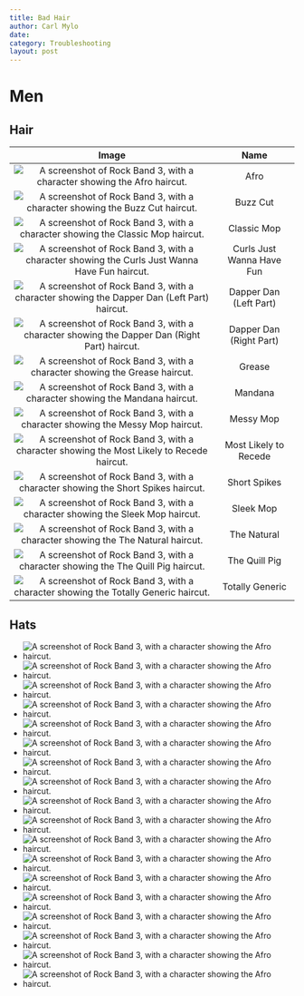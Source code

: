 ```yaml
---
title: Bad Hair
author: Carl Mylo
date: 
category: Troubleshooting
layout: post
---
```


# Men
## Hair

| **Image**          | **Name** |
|:------------------:|:---------------------:|
| ![A screenshot of Rock Band 3, with a character showing the Afro haircut.](https://raw.githubusercontent.com/carlmylo/rpcs3guidetesting/main/assets/images/trbl/hairs/men/hair-Afro.png "Afro") | Afro |
| ![A screenshot of Rock Band 3, with a character showing the Buzz Cut haircut.](https://raw.githubusercontent.com/carlmylo/rpcs3guidetesting/main/assets/images/trbl/hairs/men/hair-Buzz-Cut.png "Buzz Cut") | Buzz Cut |
| ![A screenshot of Rock Band 3, with a character showing the Classic Mop haircut.](https://raw.githubusercontent.com/carlmylo/rpcs3guidetesting/main/assets/images/trbl/hairs/men/hair-Classic-Mop.png "Classic Mop") | Classic Mop |
| ![A screenshot of Rock Band 3, with a character showing the Curls Just Wanna Have Fun haircut.](https://raw.githubusercontent.com/carlmylo/rpcs3guidetesting/main/assets/images/trbl/hairs/men/hair-Curls-Just-Wanna-Have-Fun.png "Curls Just Wanna Have Fun") | Curls Just Wanna Have Fun |
| ![A screenshot of Rock Band 3, with a character showing the Dapper Dan (Left Part) haircut.](https://raw.githubusercontent.com/carlmylo/rpcs3guidetesting/main/assets/images/trbl/hairs/men/hair-Dapper-Dan-(Left-Part).png "Dapper Dan (Left Part)") | Dapper Dan (Left Part) |
| ![A screenshot of Rock Band 3, with a character showing the Dapper Dan (Right Part) haircut.](https://raw.githubusercontent.com/carlmylo/rpcs3guidetesting/main/assets/images/trbl/hairs/men/hair-Dapper-Dan-(Right-Part).png "Dapper Dan (Right Part)") | Dapper Dan (Right Part) |
| ![A screenshot of Rock Band 3, with a character showing the Grease haircut.](https://raw.githubusercontent.com/carlmylo/rpcs3guidetesting/main/assets/images/trbl/hairs/men/hair-Grease.png "Grease") | Grease |
| ![A screenshot of Rock Band 3, with a character showing the Mandana haircut.](https://raw.githubusercontent.com/carlmylo/rpcs3guidetesting/main/assets/images/trbl/hairs/men/hair-Mandana.png "Mandana") | Mandana |
| ![A screenshot of Rock Band 3, with a character showing the Messy Mop haircut.](https://raw.githubusercontent.com/carlmylo/rpcs3guidetesting/main/assets/images/trbl/hairs/men/hair-Messy-Mop.png "Messy Mop") | Messy Mop |
| ![A screenshot of Rock Band 3, with a character showing the Most Likely to Recede haircut.](https://raw.githubusercontent.com/carlmylo/rpcs3guidetesting/main/assets/images/trbl/hairs/men/hair-Most-Likely-to-Recede.png "Most Likely to Recede") | Most Likely to Recede |
| ![A screenshot of Rock Band 3, with a character showing the Short Spikes haircut.](https://raw.githubusercontent.com/carlmylo/rpcs3guidetesting/main/assets/images/trbl/hairs/men/hair-Short-Spikes.png "Short Spikes") | Short Spikes |
| ![A screenshot of Rock Band 3, with a character showing the Sleek Mop haircut.](https://raw.githubusercontent.com/carlmylo/rpcs3guidetesting/main/assets/images/trbl/hairs/men/hair-Sleek-Mop.png "Sleek Mop") | Sleek Mop |
| ![A screenshot of Rock Band 3, with a character showing the The Natural haircut.](https://raw.githubusercontent.com/carlmylo/rpcs3guidetesting/main/assets/images/trbl/hairs/men/hair-The-Natural.png "The Natural") | The Natural |
| ![A screenshot of Rock Band 3, with a character showing the The Quill Pig haircut.](https://raw.githubusercontent.com/carlmylo/rpcs3guidetesting/main/assets/images/trbl/hairs/men/hair-The-Quill-Pig.png "The Quill Pig") | The Quill Pig |
| ![A screenshot of Rock Band 3, with a character showing the Totally Generic haircut.](https://raw.githubusercontent.com/carlmylo/rpcs3guidetesting/main/assets/images/trbl/hairs/men/hair-Totally-Generic.png "Totally Generic") | Totally Generic |


## Hats

* ![A screenshot of Rock Band 3, with a character showing the Afro haircut.](https://raw.githubusercontent.com/carlmylo/rpcs3guidetesting/main/assets/images/trbl/hairs/men/Afro.png "Afro")
* ![A screenshot of Rock Band 3, with a character showing the Afro haircut.](https://raw.githubusercontent.com/carlmylo/rpcs3guidetesting/main/assets/images/trbl/hairs/men/Afro.png "Afro")
* ![A screenshot of Rock Band 3, with a character showing the Afro haircut.](https://raw.githubusercontent.com/carlmylo/rpcs3guidetesting/main/assets/images/trbl/hairs/men/Afro.png "Afro")
* ![A screenshot of Rock Band 3, with a character showing the Afro haircut.](https://raw.githubusercontent.com/carlmylo/rpcs3guidetesting/main/assets/images/trbl/hairs/men/Afro.png "Afro")
* ![A screenshot of Rock Band 3, with a character showing the Afro haircut.](https://raw.githubusercontent.com/carlmylo/rpcs3guidetesting/main/assets/images/trbl/hairs/men/Afro.png "Afro")
* ![A screenshot of Rock Band 3, with a character showing the Afro haircut.](https://raw.githubusercontent.com/carlmylo/rpcs3guidetesting/main/assets/images/trbl/hairs/men/Afro.png "Afro")
* ![A screenshot of Rock Band 3, with a character showing the Afro haircut.](https://raw.githubusercontent.com/carlmylo/rpcs3guidetesting/main/assets/images/trbl/hairs/men/Afro.png "Afro")
* ![A screenshot of Rock Band 3, with a character showing the Afro haircut.](https://raw.githubusercontent.com/carlmylo/rpcs3guidetesting/main/assets/images/trbl/hairs/men/Afro.png "Afro")
* ![A screenshot of Rock Band 3, with a character showing the Afro haircut.](https://raw.githubusercontent.com/carlmylo/rpcs3guidetesting/main/assets/images/trbl/hairs/men/Afro.png "Afro")
* ![A screenshot of Rock Band 3, with a character showing the Afro haircut.](https://raw.githubusercontent.com/carlmylo/rpcs3guidetesting/main/assets/images/trbl/hairs/men/Afro.png "Afro")
* ![A screenshot of Rock Band 3, with a character showing the Afro haircut.](https://raw.githubusercontent.com/carlmylo/rpcs3guidetesting/main/assets/images/trbl/hairs/men/Afro.png "Afro")
* ![A screenshot of Rock Band 3, with a character showing the Afro haircut.](https://raw.githubusercontent.com/carlmylo/rpcs3guidetesting/main/assets/images/trbl/hairs/men/Afro.png "Afro")
* ![A screenshot of Rock Band 3, with a character showing the Afro haircut.](https://raw.githubusercontent.com/carlmylo/rpcs3guidetesting/main/assets/images/trbl/hairs/men/Afro.png "Afro")
* ![A screenshot of Rock Band 3, with a character showing the Afro haircut.](https://raw.githubusercontent.com/carlmylo/rpcs3guidetesting/main/assets/images/trbl/hairs/men/Afro.png "Afro")
* ![A screenshot of Rock Band 3, with a character showing the Afro haircut.](https://raw.githubusercontent.com/carlmylo/rpcs3guidetesting/main/assets/images/trbl/hairs/men/Afro.png "Afro")
* ![A screenshot of Rock Band 3, with a character showing the Afro haircut.](https://raw.githubusercontent.com/carlmylo/rpcs3guidetesting/main/assets/images/trbl/hairs/men/Afro.png "Afro")
* ![A screenshot of Rock Band 3, with a character showing the Afro haircut.](https://raw.githubusercontent.com/carlmylo/rpcs3guidetesting/main/assets/images/trbl/hairs/men/Afro.png "Afro")
* ![A screenshot of Rock Band 3, with a character showing the Afro haircut.](https://raw.githubusercontent.com/carlmylo/rpcs3guidetesting/main/assets/images/trbl/hairs/men/Afro.png "Afro")
